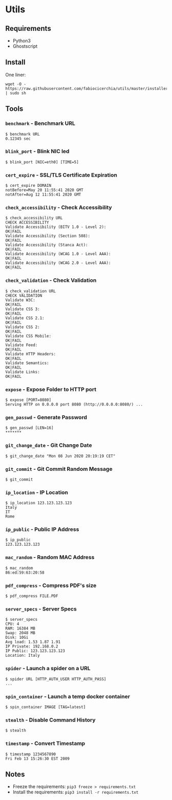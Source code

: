 # Utils

## Requirements

 - Python3
 - Ghostscript

## Install

One liner:

```shell
wget -O - https://raw.githubusercontent.com/fabiocicerchia/utils/master/installer | sudo sh
```

## Tools

### `benchmark` - Benchmark URL

```shell
$ benchmark URL
0.12345 sec
```

### `blink_port` - Blink NIC led

```shell
$ blink_port [NIC=eth0] [TIME=5]
```

### `cert_expire` - SSL/TLS Certificate Expiration

```shell
$ cert_expire DOMAIN
notBefore=May 20 11:55:41 2020 GMT
notAfter=Aug 12 11:55:41 2020 GMT
```

### `check_accessibility` - Check Accessibility

```shell
$ check_accessibility URL
CHECK ACCESSIBILITY
Validate Accessibility (BITV 1.0 - Level 2):
OK|FAIL
Validate Accessibility (Section 508):
OK|FAIL
Validate Accessibility (Stanca Act):
OK|FAIL
Validate Accessibility (WCAG 1.0 - Level AAA):
OK|FAIL
Validate Accessibility (WCAG 2.0 - Level AAA):
OK|FAIL
```

### `check_validation` - Check Validation

```shell
$ check_validation URL
CHECK VALIDATION
Validate W3C:
OK|FAIL
Validate CSS 3:
OK|FAIL
Validate CSS 2.1:
OK|FAIL
Validate CSS 2:
OK|FAIL
Validate CSS Mobile:
OK|FAIL
Validate Feed:
OK|FAIL
Validate HTTP Headers:
OK|FAIL
Validate Semantics:
OK|FAIL
Validate Links:
OK|FAIL
```

### `expose` - Expose Folder to HTTP port

```shell
$ expose [PORT=8080]
Serving HTTP on 0.0.0.0 port 8080 (http://0.0.0.0:8080/) ...
```

### `gen_passwd` - Generate Password

```shell
$ gen_passwd [LEN=16]
*******
```

### `git_change_date` - Git Change Date

```shell
$ git_change_date "Mon 08 Jun 2020 20:19:19 CET"
```

### `git_commit` - Git Commit Random Message

```shell
$ git_commit
```

### `ip_location` - IP Location

```shell
$ ip_location 123.123.123.123
Italy
IT
Rome
```

### `ip_public` - Public IP Address

```shell
$ ip_public
123.123.123.123
```

### `mac_random` - Random MAC Address

```shell
$ mac_random
86:ed:59:63:20:58
```

### `pdf_compress` - Compress PDF's size

```shell
$ pdf_compress FILE.PDF
```

### `server_specs` - Server Specs

```shell
$ server_specs
CPU: 4
RAM: 16384 MB
Swap: 2048 MB
Disk: 10Gi
Avg load: 1.53 1.87 1.91
IP Private: 192.168.0.2
IP Public: 123.123.123.123
Location: Italy
```

### `spider` - Launch a spider on a URL

```shell
$ spider URL [HTTP_AUTH_USER HTTP_AUTH_PASS]
...
```

### `spin_container` - Launch a temp docker container

```shell
$ spin_container IMAGE [TAG=latest]
```

### `stealth` - Disable Command History

```shell
$ stealth
```

### `timestamp` - Convert Timestamp

```shell
$ timestamp 1234567890
Fri Feb 13 15:26:30 EST 2009
```

## Notes

 - Freeze the requirements: `pip3 freeze > requirements.txt`
 - Install the requirements: `pip3 install -r requirements.txt`
